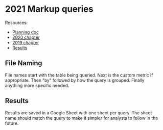 # 2021 Markup queries

<!--
  This directory contains all of the 2021 Markup chapter queries.

  Each query should have a corresponding `metric_name.sql` file.
  Note that readers are linked to this directory, so try to make the SQL file names descriptive for easy browsing.

  Analysts: if helpful, you can use this README to give additional info about the queries.
-->

Resources:

- [Planning doc](https://docs.google.com/document/d/1x7iV0Tv3hxaruwlNHdhduPpzwZc9dnqMOZW1q9nGKjI/edit)
- [2020 chapter](https://almanac.httparchive.org/en/2020/markup)
- [2019 chapter](https://almanac.httparchive.org/en/2019/markup)
- [Results](https://docs.google.com/spreadsheets/d/1Ta5Ck7y3W6LCn2CeGtW7dAdLF6Lh5wV2UBQJZTz3W5Q/edit?usp=sharing)

## File Naming

File names start with the table being queried. Next is the custom metric if appropriate. Then "by" followed by how the query is grouped. Finally anything more specific needed.

## Results

Results are saved in a Google Sheet with one sheet per query. The sheet name should match the query to make it simpler for analysts to follow in the future.

